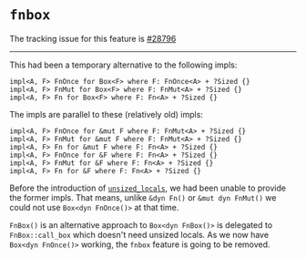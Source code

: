 # `fnbox`

The tracking issue for this feature is [#28796]

[#28796]: https://github.com/rust-lang/rust/issues/28796

------------------------

This had been a temporary alternative to the following impls:

```rust,ignore
impl<A, F> FnOnce for Box<F> where F: FnOnce<A> + ?Sized {}
impl<A, F> FnMut for Box<F> where F: FnMut<A> + ?Sized {}
impl<A, F> Fn for Box<F> where F: Fn<A> + ?Sized {}
```

The impls are parallel to these (relatively old) impls:

```rust,ignore
impl<A, F> FnOnce for &mut F where F: FnMut<A> + ?Sized {}
impl<A, F> FnMut for &mut F where F: FnMut<A> + ?Sized {}
impl<A, F> Fn for &mut F where F: Fn<A> + ?Sized {}
impl<A, F> FnOnce for &F where F: Fn<A> + ?Sized {}
impl<A, F> FnMut for &F where F: Fn<A> + ?Sized {}
impl<A, F> Fn for &F where F: Fn<A> + ?Sized {}
```

Before the introduction of [`unsized_locals`][unsized_locals], we had been unable to provide the former impls. That means, unlike `&dyn Fn()` or `&mut dyn FnMut()` we could not use `Box<dyn FnOnce()>` at that time.

[unsized_locals]: language-features/unsized-locals.html

`FnBox()` is an alternative approach to `Box<dyn FnBox()>` is delegated to `FnBox::call_box` which doesn't need unsized locals. As we now have `Box<dyn FnOnce()>` working, the `fnbox` feature is going to be removed.
